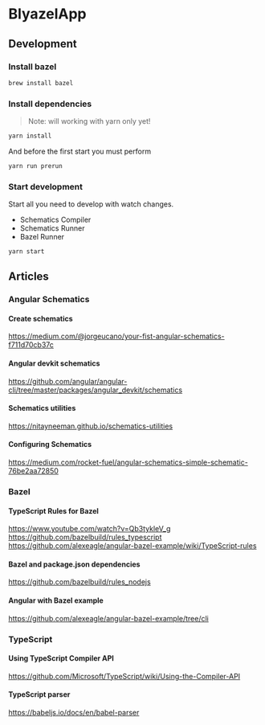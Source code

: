 # BlyazelApp

## Development

### Install bazel

```bash
brew install bazel
```

### Install dependencies

> Note: will working with yarn only yet!
```bash
yarn install
```

And before the first start you must perform
```bash
yarn run prerun
```

### Start development

Start all you need to develop with watch changes.

* Schematics Compiler
* Schematics Runner
* Bazel Runner

```bash
yarn start
```

## Articles

### Angular Schematics

#### Create schematics
https://medium.com/@jorgeucano/your-fist-angular-schematics-f711d70cb37c

#### Angular devkit schematics
https://github.com/angular/angular-cli/tree/master/packages/angular_devkit/schematics

#### Schematics utilities
https://nitayneeman.github.io/schematics-utilities

#### Configuring Schematics
https://medium.com/rocket-fuel/angular-schematics-simple-schematic-76be2aa72850

### Bazel

#### TypeScript Rules for Bazel
https://www.youtube.com/watch?v=Qb3tykleV_g
https://github.com/bazelbuild/rules_typescript
https://github.com/alexeagle/angular-bazel-example/wiki/TypeScript-rules

#### Bazel and package.json dependencies
https://github.com/bazelbuild/rules_nodejs

#### Angular with Bazel example
https://github.com/alexeagle/angular-bazel-example/tree/cli

### TypeScript

#### Using TypeScript Compiler API
https://github.com/Microsoft/TypeScript/wiki/Using-the-Compiler-API

#### TypeScript parser
https://babeljs.io/docs/en/babel-parser